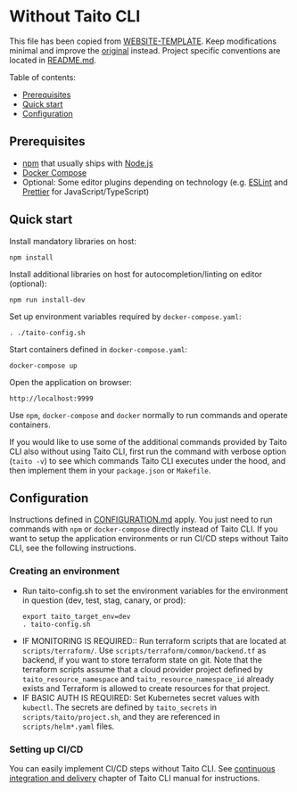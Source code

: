 # Without Taito CLI

This file has been copied from [WEBSITE-TEMPLATE](https://github.com/TaitoUnited/WEBSITE-TEMPLATE/). Keep modifications minimal and improve the [original](https://github.com/TaitoUnited/WEBSITE-TEMPLATE/blob/dev/scripts/taito/TAITOLESS.md) instead. Project specific conventions are located in [README.md](../../README.md#conventions).

Table of contents:

* [Prerequisites](#prerequisites)
* [Quick start](#quick-start)
* [Configuration](##onfiguration)

## Prerequisites

* [npm](https://github.com/npm/cli) that usually ships with [Node.js](https://nodejs.org/)
* [Docker Compose](https://docs.docker.com/compose/install/)
* Optional: Some editor plugins depending on technology (e.g. [ESLint](https://eslint.org/docs/user-guide/integrations#editors) and [Prettier](https://prettier.io/docs/en/editors.html) for JavaScript/TypeScript)

## Quick start

Install mandatory libraries on host:

    npm install

Install additional libraries on host for autocompletion/linting on editor (optional):

    npm run install-dev

Set up environment variables required by `docker-compose.yaml`:

    . ./taito-config.sh

Start containers defined in `docker-compose.yaml`:

    docker-compose up

Open the application on browser:

    http://localhost:9999

Use `npm`, `docker-compose` and `docker` normally to run commands and operate containers.

If you would like to use some of the additional commands provided by Taito CLI also without using Taito CLI, first run the command with verbose option (`taito -v`) to see which commands Taito CLI executes under the hood, and then implement them in your `package.json` or `Makefile`.

## Configuration

Instructions defined in [CONFIGURATION.md](CONFIGURATION.md) apply. You just need to run commands with `npm` or `docker-compose` directly instead of Taito CLI. If you want to setup the application environments or run CI/CD steps without Taito CLI, see the following instructions.

### Creating an environment

* Run taito-config.sh to set the environment variables for the environment in question (dev, test, stag, canary, or prod):
    ```
    export taito_target_env=dev
    . taito-config.sh
    ```
* IF MONITORING IS REQUIRED:: Run terraform scripts that are located at `scripts/terraform/`. Use `scripts/terraform/common/backend.tf` as backend, if you want to store terraform state on git. Note that the terraform scripts assume that a cloud provider project defined by `taito_resource_namespace` and `taito_resource_namespace_id` already exists and Terraform is allowed to create resources for that project.
* IF BASIC AUTH IS REQUIRED: Set Kubernetes secret values with `kubectl`. The secrets are defined by `taito_secrets` in `scripts/taito/project.sh`, and they are referenced in `scripts/helm*.yaml` files.

### Setting up CI/CD

You can easily implement CI/CD steps without Taito CLI. See [continuous integration and delivery](https://taitounited.github.io/taito-cli/docs/06-continuous-integration-and-delivery) chapter of Taito CLI manual for instructions.
